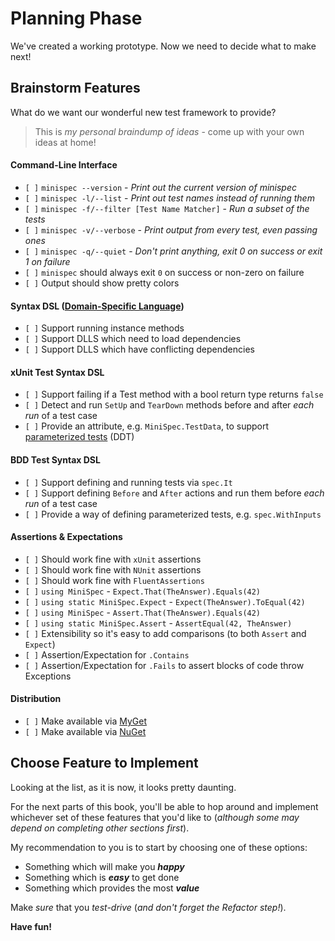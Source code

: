 # Planning Phase

We've created a working prototype. Now we need to decide what to make next!

## Brainstorm Features

What do we want our wonderful new test framework to provide?

> This is _my personal braindump of ideas_ - come up with your own ideas at home!

#### Command-Line Interface

- `[ ]` `minispec --version` - _Print out the current version of minispec_
- `[ ]` `minispec -l/--list` - _Print out test names instead of running them_
- `[ ]` `minispec -f/--filter [Test Name Matcher]` - _Run a subset of the tests_
- `[ ]` `minispec -v/--verbose` - _Print output from every test, even passing ones_
- `[ ]` `minispec -q/--quiet` - _Don't print anything, exit 0 on success or exit 1 on failure_
- `[ ]` `minispec` should always exit `0` on success or non-zero on failure
- `[ ]` Output should show pretty colors

#### Syntax DSL ([Domain-Specific Language][DSL])

- `[ ]` Support running instance methods
- `[ ]` Support DLLS which need to load dependencies
- `[ ]` Support DLLS which have conflicting dependencies

[DSL]: https://en.wikipedia.org/wiki/Domain-specific_language

#### xUnit Test Syntax DSL

- `[ ]` Support failing if a Test method with a bool return type returns `false`
- `[ ]` Detect and run `SetUp` and `TearDown` methods before and after _each run_ of a test case
- `[ ]` Provide an attribute, e.g. `MiniSpec.TestData`, to support [parameterized tests][DDT] (DDT)

[DDT]: https://en.wikipedia.org/wiki/Data-driven_testing

#### BDD Test Syntax DSL

- `[ ]` Support defining and running tests via `spec.It`
- `[ ]` Support defining `Before` and `After` actions and run them before _each run_ of a test case
- `[ ]` Provide a way of defining parameterized tests, e.g. `spec.WithInputs`

#### Assertions & Expectations

- `[ ]` Should work fine with `xUnit` assertions
- `[ ]` Should work fine with `NUnit` assertions
- `[ ]` Should work fine with `FluentAssertions`
- `[ ]` `using MiniSpec` - `Expect.That(TheAnswer).Equals(42)`
- `[ ]` `using static MiniSpec.Expect` - `Expect(TheAnswer).ToEqual(42)`
- `[ ]` `using MiniSpec` - `Assert.That(TheAnswer).Equals(42)`
- `[ ]` `using static MiniSpec.Assert` - `AssertEqual(42, TheAnswer)`
- `[ ]` Extensibility so it's easy to add comparisons (to both `Assert` and `Expect`)
- `[ ]` Assertion/Expectation for `.Contains`
- `[ ]` Assertion/Expectation for `.Fails` to assert blocks of code throw Exceptions

#### Distribution

- `[ ]` Make available via [MyGet][MyGet]
- `[ ]` Make available via [NuGet][NuGet]

[MyGet]: https://www.myget.org
[NuGet]: https://www.nuget.org

## Choose Feature to Implement

Looking at the list, as it is now, it looks pretty daunting.

For the next parts of this book, you'll be able to hop around and implement
whichever set of these features that you'd like to
(_although some may depend on completing other sections first_).

My recommendation to you is to start by choosing one of these options:

- Something which will make you **_happy_**
- Something which is **_easy_** to get done
- Something which provides the most **_value_**

Make _sure_ that you _test-drive_ (_and don't forget the Refactor step!_).

**Have fun!**